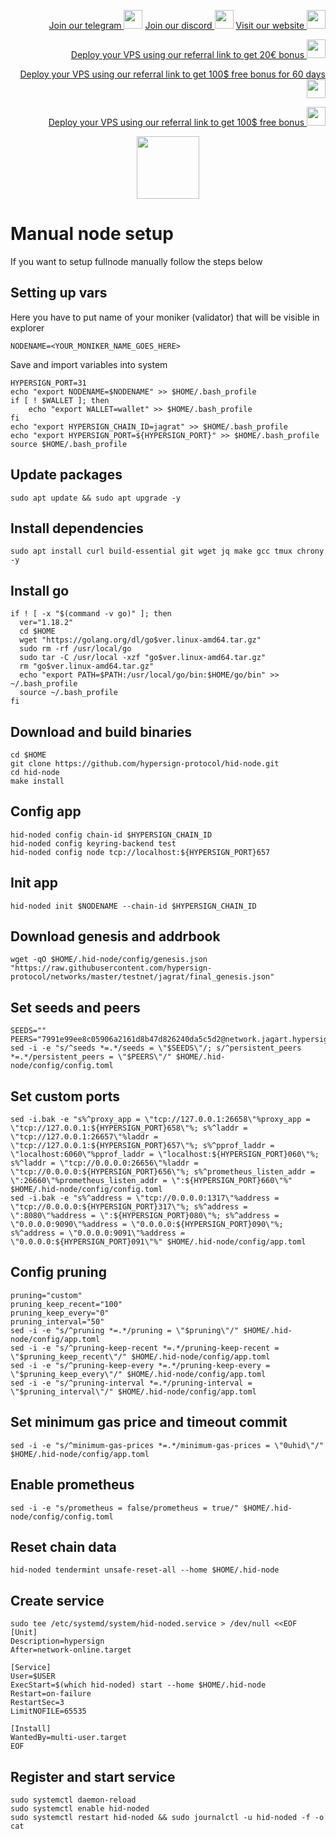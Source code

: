 <p style="font-size:14px" align="right">
<a href="https://t.me/kjnotes" target="_blank">Join our telegram <img src="https://user-images.githubusercontent.com/50621007/183283867-56b4d69f-bc6e-4939-b00a-72aa019d1aea.png" width="30"/></a>
<a href="https://discord.gg/JqQNcwff2e" target="_blank">Join our discord <img src="https://user-images.githubusercontent.com/50621007/176236430-53b0f4de-41ff-41f7-92a1-4233890a90c8.png" width="30"/></a>
<a href="https://kjnodes.com/" target="_blank">Visit our website <img src="https://user-images.githubusercontent.com/50621007/168689709-7e537ca6-b6b8-4adc-9bd0-186ea4ea4aed.png" width="30"/></a>
</p>

<p style="font-size:14px" align="right">
<a href="https://hetzner.cloud/?ref=y8pQKS2nNy7i" target="_blank">Deploy your VPS using our referral link to get 20€ bonus <img src="https://user-images.githubusercontent.com/50621007/174612278-11716b2a-d662-487e-8085-3686278dd869.png" width="30"/></a>
</p>
<p style="font-size:14px" align="right">
<a href="https://m.do.co/c/17b61545ca3a" target="_blank">Deploy your VPS using our referral link to get 100$ free bonus for 60 days <img src="https://user-images.githubusercontent.com/50621007/183284313-adf81164-6db4-4284-9ea0-bcb841936350.png" width="30"/></a>
</p>
<p style="font-size:14px" align="right">
<a href="https://www.vultr.com/?ref=7418642" target="_blank">Deploy your VPS using our referral link to get 100$ free bonus <img src="https://user-images.githubusercontent.com/50621007/183284971-86057dc2-2009-4d40-a1d4-f0901637033a.png" width="30"/></a>
</p>

<p align="center">
  <img height="100" height="auto" src="https://user-images.githubusercontent.com/50621007/189590189-369a8e4d-97a6-4c1e-97cc-6a9586c3697e.png">
</p>

# Manual node setup
If you want to setup fullnode manually follow the steps below

## Setting up vars
Here you have to put name of your moniker (validator) that will be visible in explorer
```
NODENAME=<YOUR_MONIKER_NAME_GOES_HERE>
```

Save and import variables into system
```
HYPERSIGN_PORT=31
echo "export NODENAME=$NODENAME" >> $HOME/.bash_profile
if [ ! $WALLET ]; then
	echo "export WALLET=wallet" >> $HOME/.bash_profile
fi
echo "export HYPERSIGN_CHAIN_ID=jagrat" >> $HOME/.bash_profile
echo "export HYPERSIGN_PORT=${HYPERSIGN_PORT}" >> $HOME/.bash_profile
source $HOME/.bash_profile
```

## Update packages
```
sudo apt update && sudo apt upgrade -y
```

## Install dependencies
```
sudo apt install curl build-essential git wget jq make gcc tmux chrony -y
```

## Install go
```
if ! [ -x "$(command -v go)" ]; then
  ver="1.18.2"
  cd $HOME
  wget "https://golang.org/dl/go$ver.linux-amd64.tar.gz"
  sudo rm -rf /usr/local/go
  sudo tar -C /usr/local -xzf "go$ver.linux-amd64.tar.gz"
  rm "go$ver.linux-amd64.tar.gz"
  echo "export PATH=$PATH:/usr/local/go/bin:$HOME/go/bin" >> ~/.bash_profile
  source ~/.bash_profile
fi
```

## Download and build binaries
```
cd $HOME
git clone https://github.com/hypersign-protocol/hid-node.git
cd hid-node
make install
```

## Config app
```
hid-noded config chain-id $HYPERSIGN_CHAIN_ID
hid-noded config keyring-backend test
hid-noded config node tcp://localhost:${HYPERSIGN_PORT}657
```

## Init app
```
hid-noded init $NODENAME --chain-id $HYPERSIGN_CHAIN_ID
```

## Download genesis and addrbook
```
wget -qO $HOME/.hid-node/config/genesis.json "https://raw.githubusercontent.com/hypersign-protocol/networks/master/testnet/jagrat/final_genesis.json"
```

## Set seeds and peers
```
SEEDS=""
PEERS="7991e99ee8c05906a2161d8b47d826240da5c5d2@network.jagart.hypersign.id:26656,4625d4f9aa5034579134bdd551b6b54ee2b48c6a@network.jagart.hypersign.id:26656,85d140e4c211992d50285d93ba4cadc7d89410b5@38.242.206.64:26656,20e40949206d9d991274bfa388af4f77b7da0de1@176.100.3.29:26656,5cd888a5c37474ca778277cfd9dee7d24fe96094@95.217.214.107:26656,e0fe2fd7aa53edabf4978d96928d4d754d2140b0@23.88.55.152:26656,82fe77bca592a1dbcf747ad7f76847495bb4923e@65.108.151.238:26657,71043088812f947facd25b4f93c4eca73bc922f6@65.109.28.219:10956,cccc44f39832eaa9ae345fa92e47b553517765aa@207.180.197.147:26656,af22e60521ee775cad6ac83b4104783407df3fc2@172.104.184.55:26656,9aac6b663fa75bc1e50ad74aa8efa929e31fd3e4@178.250.242.94:26656,84408be4e3f13dcd976568d6370e1c50e9eb614d@185.252.232.110:46656,b0206e6ccd3ed9bfbb0feb9401faf27559742dc8@5.161.55.130:26656,776785ba52f350e10c0eaba22731e0891edb07fc@154.12.236.152:26656,c395620698af314d68a62df4217f5fd1aacad696@65.21.129.95:46636,d5f7dfff307cefb8e960000caf53b92dd9c58a1d@65.109.28.177:29227,14996170d73843813be594a03eb9690b95ea71bd@13.76.157.155:26656,6f95b7db6a293887dcd4b11137cd824f48c43f50@165.22.197.119:26657,77fbcaef349a10d628aac7f0832d450d4f869bdf@195.201.123.105:26656,5daa030db81056a177ac0b9d9aa0cdcaaef4e4c9@103.25.200.231:26656,69e7ff3d6bc66e3f1e5f1d0794643be4ace556fc@65.109.49.111:26456,ed12770cba24bfc5ea73d470115067bde00d8291@198.244.159.55:26656,2bd6f4bfb15c56cb1f179f9d921b37772dcfb9fa@5.161.154.109:36656,3990d5a402ca8f9e53441b02e22f4558c5c85fc5@65.108.44.149:27756,2128694e7da76a731b24d8bc059227748f0bc38d@144.91.100.18:26657,7bd5ca4aebb21d664939295c306ad6aef70b5604@95.161.27.57:26656,1dae68f061204fe2c10e9476239c0333258889e7@65.109.31.114:2460,ad06dd3131caea14bcbe809b5dc58c885859538e@38.242.216.207:26656,9f5079901be228be2a8686b4f17376441853ef26@65.108.52.192:56656,5b6356defbfc7227035698d6af7d686d3981a0eb@5.161.99.136:26656,bd8d56f381cde164db541a5764c6bf8f484fcf18@51.250.106.108:26656,70f00c612c1d681a04244749a56f3a35e9be1420@65.108.194.40:28765,839e1ee14102cc2a8c6616ab1a4cc96862cfccc3@95.217.131.157:26656,80a0eb37a75fbe0a66baa4c18a167ccaa7440a2c@95.216.156.201:26657,d5080fcee1b12910eee2ed35460b9046ecfd5dc3@139.162.235.100:26926,e32d544f129ae096dbc9f123de7f7af32ebf2ace@65.108.103.184:26656,98625e86ec117d277a58b8c576058189991ae6c0@65.108.206.56:13656,b441c4bfa215e8b46fe058e7a4ce4886d87860e3@132.145.54.94:26656,fd8a8905a404d4169e9a9ed7f4b034079e6a13ab@65.108.77.250:46151,06901d4cb4f0902e27c18ae19d5a67f3506b7d18@45.140.185.6:26656,8e4938aa6561695326f61f432ea2b2a53a428205@95.217.118.96:27161,4a020006964d92bd752bed55a2348828478b7da3@141.95.124.154:26656,1de2abae74a4c5fd7d96d9869ef02187f81498f0@134.209.238.66:26656,ea6ec9ba3f431e47c7baf8b07b5c752f0f1777a3@5.189.176.226:26657,c57cb8c929a73edff5cbad63a90d923edcf96913@34.168.39.191:26656,cf94099349980f9593a3f0362c85fe7c6eda8b14@8.219.48.59:26656,de1f980cc59bdb2457202768d4b4d964d783789e@167.235.21.165:26656,e9bf8e034cfb29658d252f81633ab91e9f28df26@143.198.163.38:26656,91089c0911b59f59fe2ec79fdae017f9beefbbfd@65.108.101.158:26656,af77f61922251db5860c98092246089cb4104865@109.74.200.157:26657,f3eaab835c004c3bc7119097de649cf35a14b48d@45.88.106.199:45656,33fd6e5062baedde026514357b6865f1fbc74c4f@185.144.99.15:26656,ac25bdc230944cc20f03913a8dae881c9b5f9c18@3.239.45.125:26656,55e8a3bc20328c23422e93d875db6dfd6d0adbf2@95.217.207.236:26656,789ca5ed1ee43c4fbf1258d1ec62edea5855dd50@20.42.111.34:26656,15d2f1bc2bfaa143388465ea115c59e5ce6e77dc@65.109.39.223:26656,7379f212d15f6256cf3cc452a6e50b787eccc8ec@161.97.102.31:26656"
sed -i -e "s/^seeds *=.*/seeds = \"$SEEDS\"/; s/^persistent_peers *=.*/persistent_peers = \"$PEERS\"/" $HOME/.hid-node/config/config.toml
```

## Set custom ports
```
sed -i.bak -e "s%^proxy_app = \"tcp://127.0.0.1:26658\"%proxy_app = \"tcp://127.0.0.1:${HYPERSIGN_PORT}658\"%; s%^laddr = \"tcp://127.0.0.1:26657\"%laddr = \"tcp://127.0.0.1:${HYPERSIGN_PORT}657\"%; s%^pprof_laddr = \"localhost:6060\"%pprof_laddr = \"localhost:${HYPERSIGN_PORT}060\"%; s%^laddr = \"tcp://0.0.0.0:26656\"%laddr = \"tcp://0.0.0.0:${HYPERSIGN_PORT}656\"%; s%^prometheus_listen_addr = \":26660\"%prometheus_listen_addr = \":${HYPERSIGN_PORT}660\"%" $HOME/.hid-node/config/config.toml
sed -i.bak -e "s%^address = \"tcp://0.0.0.0:1317\"%address = \"tcp://0.0.0.0:${HYPERSIGN_PORT}317\"%; s%^address = \":8080\"%address = \":${HYPERSIGN_PORT}080\"%; s%^address = \"0.0.0.0:9090\"%address = \"0.0.0.0:${HYPERSIGN_PORT}090\"%; s%^address = \"0.0.0.0:9091\"%address = \"0.0.0.0:${HYPERSIGN_PORT}091\"%" $HOME/.hid-node/config/app.toml
```

## Config pruning
```
pruning="custom"
pruning_keep_recent="100"
pruning_keep_every="0"
pruning_interval="50"
sed -i -e "s/^pruning *=.*/pruning = \"$pruning\"/" $HOME/.hid-node/config/app.toml
sed -i -e "s/^pruning-keep-recent *=.*/pruning-keep-recent = \"$pruning_keep_recent\"/" $HOME/.hid-node/config/app.toml
sed -i -e "s/^pruning-keep-every *=.*/pruning-keep-every = \"$pruning_keep_every\"/" $HOME/.hid-node/config/app.toml
sed -i -e "s/^pruning-interval *=.*/pruning-interval = \"$pruning_interval\"/" $HOME/.hid-node/config/app.toml
```

## Set minimum gas price and timeout commit
```
sed -i -e "s/^minimum-gas-prices *=.*/minimum-gas-prices = \"0uhid\"/" $HOME/.hid-node/config/app.toml
```

## Enable prometheus
```
sed -i -e "s/prometheus = false/prometheus = true/" $HOME/.hid-node/config/config.toml
```

## Reset chain data
```
hid-noded tendermint unsafe-reset-all --home $HOME/.hid-node
```

## Create service
```
sudo tee /etc/systemd/system/hid-noded.service > /dev/null <<EOF
[Unit]
Description=hypersign
After=network-online.target

[Service]
User=$USER
ExecStart=$(which hid-noded) start --home $HOME/.hid-node
Restart=on-failure
RestartSec=3
LimitNOFILE=65535

[Install]
WantedBy=multi-user.target
EOF
```

## Register and start service
```
sudo systemctl daemon-reload
sudo systemctl enable hid-noded
sudo systemctl restart hid-noded && sudo journalctl -u hid-noded -f -o cat
```
